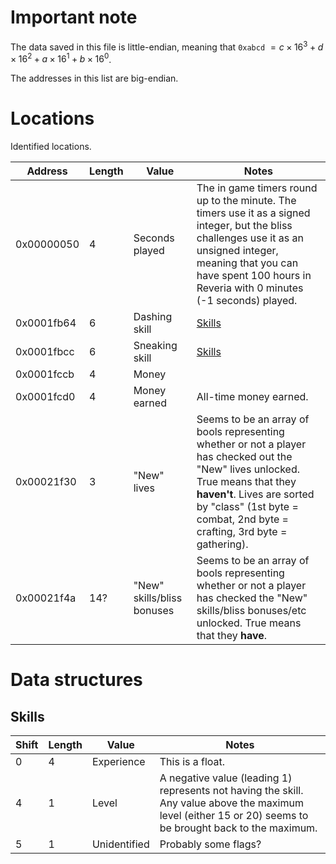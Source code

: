 # Important note

The data saved in this file is little-endian, meaning that `0xabcd` $= c \times 16^3 + d \times 16^2 + a \times 16^1 + b \times 16^0$.

The addresses in this list are big-endian.

# Locations

Identified locations.

| Address    | Length | Value                      | Notes                                                                                                                                                                                                                                      |
| ---------- | ------ | -------------------------- | ------------------------------------------------------------------------------------------------------------------------------------------------------------------------------------------------------------------------------------------ |
| 0x00000050 | 4      | Seconds played             | The in game timers round up to the minute. The timers use it as a signed integer, but the bliss challenges use it as an unsigned integer, meaning that you can have spent 100 hours in Reveria with 0 minutes (-1 seconds) played.         |
| 0x0001fb64 | 6      | Dashing skill              | [Skills](#skills)                                                                                                                                                                                                                          |
| 0x0001fbcc | 6      | Sneaking skill             | [Skills](#skills)                                                                                                                                                                                                                          |
| 0x0001fccb | 4      | Money                      |                                                                                                                                                                                                                                            |
| 0x0001fcd0 | 4      | Money earned               | All-time money earned.                                                                                                                                                                                                                     |
| 0x00021f30 | 3      | "New" lives                | Seems to be an array of bools representing whether or not a player has checked out the "New" lives unlocked. True means that they **haven't**. Lives are sorted by "class" (1st byte = combat, 2nd byte = crafting, 3rd byte = gathering). |
| 0x00021f4a | 14?    | "New" skills/bliss bonuses | Seems to be an array of bools representing whether or not a player has checked the "New" skills/bliss bonuses/etc unlocked. True means that they **have**.                                                                                 |

# Data structures

## Skills

| Shift | Length | Value        | Notes                                                                                                                                                      |
| ----- | ------ | ------------ | ---------------------------------------------------------------------------------------------------------------------------------------------------------- |
| 0     | 4      | Experience   | This is a float.                                                                                                                                           |
| 4     | 1      | Level        | A negative value (leading 1) represents not having the skill. Any value above the maximum level (either 15 or 20) seems to be brought back to the maximum. |
| 5     | 1      | Unidentified | Probably some flags?                                                                                                                                       |
